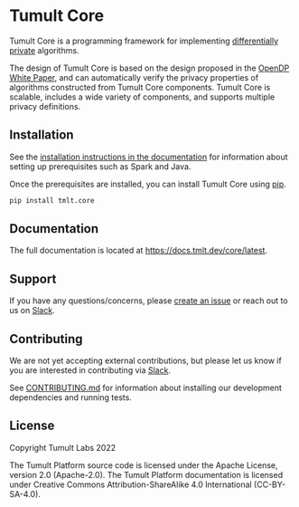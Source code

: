 # Tumult Core

Tumult Core is a programming framework for implementing [differentially private](https://en.wikipedia.org/wiki/Differential_privacy) algorithms.

The design of Tumult Core is based on the design proposed in the [OpenDP White Paper](https://projects.iq.harvard.edu/files/opendifferentialprivacy/files/opendp_white_paper_11may2020.pdf), and can automatically verify the privacy properties of algorithms constructed from Tumult Core components. Tumult Core is scalable, includes a wide variety of components, and supports multiple privacy definitions.

## Installation

See the [installation instructions in the documentation](https://docs.tmlt.dev/core/latest/installation.html#installation-instructions) for information about setting up prerequisites such as Spark and Java.

Once the prerequisites are installed, you can install Tumult Core using [pip](https://pypi.org/project/pip/).

```bash
pip install tmlt.core
```

## Documentation

The full documentation is located at https://docs.tmlt.dev/core/latest.

## Support

If you have any questions/concerns, please [create an issue](https://gitlab.com/tumult-labs/core/-/issues) or reach out to us on [Slack](https://tmltdev.slack.com/join/shared_invite/zt-1bky0mh9v-vOB8azKAVoxmzJDUdWd5Wg#).

## Contributing

We are not yet accepting external contributions, but please let us know if you are interested in contributing via [Slack](https://tmltdev.slack.com/join/shared_invite/zt-1bky0mh9v-vOB8azKAVoxmzJDUdWd5Wg#).

See [CONTRIBUTING.md](CONTRIBUTING.md) for information about installing our development dependencies and running tests.

## License

Copyright Tumult Labs 2022

The Tumult Platform source code is licensed under the Apache License, version 2.0 (Apache-2.0).
The Tumult Platform documentation is licensed under
Creative Commons Attribution-ShareAlike 4.0 International (CC-BY-SA-4.0).
